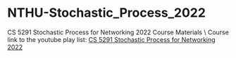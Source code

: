# NTHU-Stochastic_Process_2022
CS 5291 Stochastic Process for Networking 2022 Course Materials  \ 
Course link to the youtube play list: [CS 5291 Stochastic Process for Networking 2022](https://youtube.com/playlist?list=PLGchrBIABpxJkgK4thEx5ksQ6HNnnPjjS)

